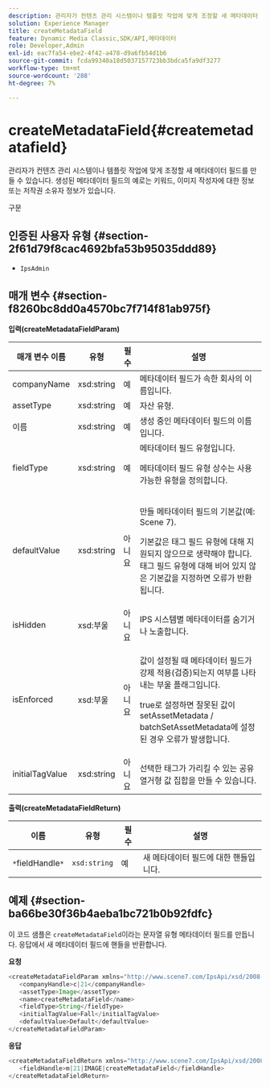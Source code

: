 ```yaml
---
description: 관리자가 컨텐츠 관리 시스템이나 템플릿 작업에 맞게 조정할 새 메타데이터 필드를 만들 수 있습니다. 생성된 메타데이터 필드의 예로는 키워드, 이미지 작성자에 대한 정보 또는 저작권 소유자 정보가 있습니다.
solution: Experience Manager
title: createMetadataField
feature: Dynamic Media Classic,SDK/API,메타데이터
role: Developer,Admin
exl-id: eac7fa54-ebe2-4f42-a478-d9a6fb54d1b6
source-git-commit: fcda99340a18d5037157723bb3bdca5fa9df3277
workflow-type: tm+mt
source-wordcount: '288'
ht-degree: 7%

---
```


# createMetadataField{#createmetadatafield}

관리자가 컨텐츠 관리 시스템이나 템플릿 작업에 맞게 조정할 새 메타데이터 필드를 만들 수 있습니다. 생성된 메타데이터 필드의 예로는 키워드, 이미지 작성자에 대한 정보 또는 저작권 소유자 정보가 있습니다.

구문

## 인증된 사용자 유형 {#section-2f61d79f8cac4692bfa53b95035ddd89}

* `IpsAdmin`

## 매개 변수 {#section-f8260bc8dd0a4570bc7f714f81ab975f}

**입력(createMetadataFieldParam)**

<table id="table_E5B249BBED3B4D2F9CEE2CCF27472D1B"> 
 <thead> 
  <tr> 
   <th colname="col1" class="entry"> 매개 변수 이름 </th> 
   <th colname="col2" class="entry"> 유형 </th> 
   <th colname="col3" class="entry"> 필수 </th> 
   <th colname="col4" class="entry"> 설명 </th> 
  </tr> 
 </thead>
 <tbody> 
  <tr> 
   <td colname="col1"> <span class="codeph"> <span class="varname"> companyName</span> </span> </td> 
   <td colname="col2"> <span class="codeph"> xsd:string</span> </td> 
   <td colname="col3"> 예 </td> 
   <td colname="col4"> 메타데이터 필드가 속한 회사의 이름입니다. </td> 
  </tr> 
  <tr> 
   <td colname="col1"> <span class="codeph"> <span class="varname"> assetType</span> </span> </td> 
   <td colname="col2"> <span class="codeph"> xsd:string</span> </td> 
   <td colname="col3"> 예 </td> 
   <td colname="col4"> 자산 유형. </td> 
  </tr> 
  <tr> 
   <td colname="col1"> <span class="codeph"> <span class="varname"> 이름</span> </span> </td> 
   <td colname="col2"> <span class="codeph"> xsd:string</span> </td> 
   <td colname="col3"> 예 </td> 
   <td colname="col4"> 생성 중인 메타데이터 필드의 이름입니다. </td> 
  </tr> 
  <tr> 
   <td colname="col1"> <span class="codeph"> <span class="varname"> fieldType</span> </span> </td> 
   <td colname="col2"> <span class="codeph"> xsd:string</span> </td> 
   <td colname="col3"> 예 </td> 
   <td colname="col4">메타데이터 필드 유형입니다. <p>메타데이터 필드 유형 상수는 사용 가능한 유형을 정의합니다. </p> </td> 
  </tr> 
  <tr> 
   <td colname="col1"> <span class="codeph"> <span class="varname"> defaultValue</span> </span> </td> 
   <td colname="col2"> <span class="codeph"> xsd:string</span> </td> 
   <td colname="col3"> 아니요 </td> 
   <td colname="col4"> <p>만들 메타데이터 필드의 기본값(예: <span class="codeph"> Scene 7</span>). </p> <p>기본값은 태그 필드 유형에 대해 지원되지 않으므로 생략해야 합니다. 태그 필드 유형에 대해 비어 있지 않은 기본값을 지정하면 오류가 반환됩니다. </p> </td> 
  </tr> 
  <tr> 
   <td colname="col1"> <span class="codeph"> <span class="varname"> isHidden</span> </span> </td> 
   <td colname="col2"> <span class="codeph"> xsd:부울</span> </td> 
   <td colname="col3"> 아니요 </td> 
   <td colname="col4"> IPS 시스템별 메타데이터를 숨기거나 노출합니다. </td> 
  </tr> 
  <tr> 
   <td colname="col1"><span class="codeph"><span class="varname"> isEnforced</span></span> </td> 
   <td colname="col2"><span class="codeph"> xsd:부울</span> </td> 
   <td colname="col3"> <p>아니요 </p> </td> 
   <td colname="col4"> <p>값이 설정될 때 메타데이터 필드가 강제 적용(검증)되는지 여부를 나타내는 부울 플래그입니다. </p> <p>true로 설정하면 잘못된 값이 <span class="codeph"> setAssetMetadata</span> /<span class="codeph"> batchSetAssetMetadata</span>에 설정된 경우 오류가 발생합니다. </p> </td> 
  </tr> 
  <tr> 
   <td colname="col1"> <span class="codeph"> <span class="varname"> initialTagValue</span> </span> </td> 
   <td colname="col2"> <span class="codeph"> xsd:string</span> </td> 
   <td colname="col3"> 아니요 </td> 
   <td colname="col4"> 선택한 태그가 가리킬 수 있는 공유 열거형 값 집합을 만들 수 있습니다. </td> 
  </tr> 
 </tbody> 
</table>

**출력(createMetadataFieldReturn)**

| 이름 | 유형 | 필수 | 설명 |
|---|---|---|---|
| `*`fieldHandle`*` | `xsd:string` | 예 | 새 메타데이터 필드에 대한 핸들입니다. |

## 예제 {#section-ba66be30f36b4aeba1bc721b0b92fdfc}

이 코드 샘플은 `createMetadataField`이라는 문자열 유형 메타데이터 필드를 만듭니다. 응답에서 새 메타데이터 필드에 핸들을 반환합니다.

**요청**

```java
<createMetadataFieldParam xmlns="http://www.scene7.com/IpsApi/xsd/2008-01-15">
   <companyHandle>c|21</companyHandle>
   <assetType>Image</assetType>
   <name>createMetadataField</name>
   <fieldType>String</fieldType>
   <initialTagValue>Fall</initialTagValue>
   <defaultValue>Default</defaultValue>
</createMetadataFieldParam>
```

**응답**

```java
<createMetadataFieldReturn xmlns="http://www.scene7.com/IpsApi/xsd/2008-01-15">
   <fieldHandle>m|21|IMAGE|createMetadataField</fieldHandle>
</createMetadataFieldReturn>
```
